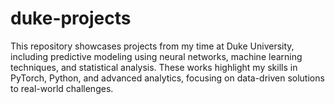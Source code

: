 # duke-projects
This repository showcases projects from my time at Duke University, including predictive modeling using neural networks, machine learning techniques, and statistical analysis. These works highlight my skills in PyTorch, Python, and advanced analytics, focusing on data-driven solutions to real-world challenges.
